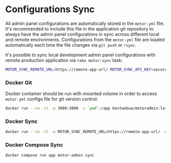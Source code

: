 # Configurations Sync

All admin panel configurations are automatically stored in the `motor.yml` file. It's recommended to include this file in the application git repository to always have the admin panel configurations in sync across different local and remote environments. Configurations from the `motor.yml` file are loaded automatically each time the file changes via `git push` or `rsync`.

It's possible to sync local development admin panel configurations with remote production application via `rake motor:sync` task:

```bash
MOTOR_SYNC_REMOTE_URL=https://remote-app-url/ MOTOR_SYNC_API_KEY=secure-random-string ./motor-admin sync
```

### Docker Git

Docker container should be run with mounted volume in order to access `motor.yml` configs file for git version control:

```bash
docker run --rm -it -p 3000:3000 -v `pwd`:/app bestwebua/motoradmin:latest
```

### Docker Sync

```bash
docker run --rm -it -e MOTOR_SYNC_REMOTE_URL=https://remote-app-url/ -e MOTOR_SYNC_API_KEY=secure-random-string bestwebua/motoradmin:latest motor-admin sync
```

### Docker Compose Sync

```bash
docker compose run app motor-admin sync
```
